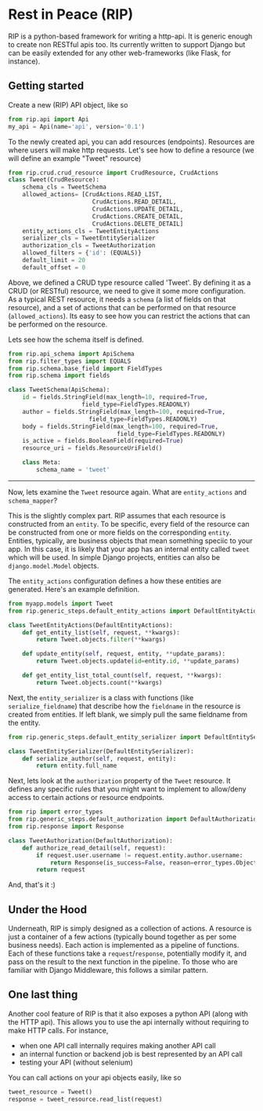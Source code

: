 # Rest in Peace (RIP)

RIP is a python-based framework for writing a http-api. It is generic enough to create non RESTful apis too. Its currently written to support Django but can be easily extended for any other web-frameworks (like Flask, for instance).

## Getting started
Create a new (RIP) API object, like so
```python
from rip.api import Api
my_api = Api(name='api', version='0.1')
```

To the newly created api, you can add resources (endpoints). Resources are where users will make http requests. Let's see how to define a resource (we will define an example "Tweet" resource)
```python
from rip.crud.crud_resource import CrudResource, CrudActions
class Tweet(CrudResource):
    schema_cls = TweetSchema
    allowed_actions= [CrudActions.READ_LIST,
                        CrudActions.READ_DETAIL,
                        CrudActions.UPDATE_DETAIL,
                        CrudActions.CREATE_DETAIL,
                        CrudActions.DELETE_DETAIL]
    entity_actions_cls = TweetEntityActions
    serializer_cls = TweetEntitySerializer
    authorization_cls = TweetAuthorization
    allowed_filters = {'id': (EQUALS)}
    default_limit = 20
    default_offset = 0
```
Above, we defined a CRUD type resource called 'Tweet'. By defining it as a CRUD (or RESTful) resource, we need to give it some more configuration. As a typical REST resource, it needs a ```schema``` (a list of fields on that resource), and a set of actions that can be performed on that resource (```allowed_actions```). Its easy to see how you can restrict the actions that can be performed on the resource.

Lets see how the schema itself is defined.

```python
from rip.api_schema import ApiSchema
from rip.filter_types import EQUALS
from rip.schema.base_field import FieldTypes
from rip.schema import fields

class TweetSchema(ApiSchema):
    id = fields.StringField(max_length=10, required=True,
                     field_type=FieldTypes.READONLY)
    author = fields.StringField(max_length=100, required=True,
                       field_type=FieldTypes.READONLY)
    body = fields.StringField(max_length=100, required=True,
                               field_type=FieldTypes.READONLY)
    is_active = fields.BooleanField(required=True)
    resource_uri = fields.ResourceUriField()

    class Meta:
        schema_name = 'tweet'
```
---

Now, lets examine the ```Tweet``` resource again. What are ```entity_actions``` and ```schema_mapper```?

This is the slightly complex part. RIP assumes that each resource is constructed from an ```entity```. To be specific, every field of the resource can be constructed from one or more fields on the corresponding ```entity```. Entities, typically, are business objects that mean something speciic to your app. In this case, it is likely that your app has an internal entity called ```tweet``` which will be used. In simple Django projects, entities can also be ```django.model.Model``` objects.

The ```entity_actions``` configuration defines a how these entities are generated. Here's an example definition.

```python
from myapp.models import Tweet
from rip.generic_steps.default_entity_actions import DefaultEntityActions

class TweetEntityActions(DefaultEntityActions):
    def get_entity_list(self, request, **kwargs):
        return Tweet.objects.filter(**kwargs)

    def update_entity(self, request, entity, **update_params):
        return Tweet.objects.update(id=entity.id, **update_params)

    def get_entity_list_total_count(self, request, **kwargs):
        return Tweet.objects.count(**kwargs)
```

Next, the ```entity_serializer``` is a class with functions (like 
```serialize_fieldname```) that describe how the ```fieldname``` in the resource is created from entities. 
If left blank, we simply pull the same fieldname from the entity.

```python
from rip.generic_steps.default_entity_serializer import DefaultEntitySerializer

class TweetEntitySerializer(DefaultEntitySerializer):
    def serialize_author(self, request, entity):
        return entity.full_name

```


Next, lets look at the ```authorization``` property of the ```Tweet``` resource. It defines any specific rules that you might want to implement to allow/deny access to certain actions or resource endpoints.

```python
from rip import error_types
from rip.generic_steps.default_authorization import DefaultAuthorization
from rip.response import Response

class TweetAuthorization(DefaultAuthorization):
    def authorize_read_detail(self, request):
        if request.user.username != request.entity.author.username:
            return Response(is_success=False, reason=error_types.ObjectNotFound)
        return request
```


And, that's it :)


## Under the Hood
Underneath, RIP is simply designed as a collection of actions. A resource is just a container of a few actions (typically bound together as per some business needs). Each action is implemented as a pipeline of functions. Each of these functions take a ```request```/```response```, potentially modify it, and pass on the result to the next function in the pipeline. To those who are familiar with Django Middleware, this follows a similar pattern.

## One last thing
Another cool feature of RIP is that it also exposes a python API (along with the HTTP api). This allows you to use the api internally without requiring to make HTTP calls. For instance,
- when one API call internally requires making another API call
- an internal function or backend job is best represented by an API call
- testing your API (without selenium)

You can call actions on your api objects easily, like so

```python
tweet_resource = Tweet()
response = tweet_resource.read_list(request)
```

